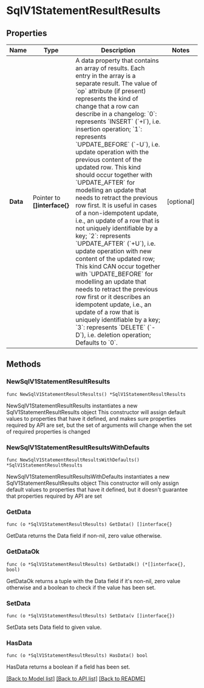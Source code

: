 # SqlV1StatementResultResults

## Properties

Name | Type | Description | Notes
------------ | ------------- | ------------- | -------------
**Data** | Pointer to **[]interface{}** | A data property that contains an array of results. Each entry in the array is a separate result.  The value of &#x60;op&#x60; attribute (if present) represents the kind of change that a row can describe in a changelog:  &#x60;0&#x60;: represents &#x60;INSERT&#x60; (&#x60;+I&#x60;), i.e. insertion operation;  &#x60;1&#x60;: represents &#x60;UPDATE_BEFORE&#x60; (&#x60;-U&#x60;), i.e. update operation with the previous content of the updated row. This kind should occur together with &#x60;UPDATE_AFTER&#x60; for modelling an update that needs to retract the previous row first. It is useful in cases of a non-idempotent update, i.e., an update of a row that is not  uniquely identifiable by a key;  &#x60;2&#x60;: represents &#x60;UPDATE_AFTER&#x60; (&#x60;+U&#x60;), i.e. update operation with new content of the updated row; This kind CAN occur together with &#x60;UPDATE_BEFORE&#x60; for modelling an update that needs to retract the previous row first or it describes an idempotent update, i.e., an update of a row that is uniquely identifiable by a key;  &#x60;3&#x60;: represents &#x60;DELETE&#x60; (&#x60;-D&#x60;), i.e. deletion operation;  Defaults to &#x60;0&#x60;.  | [optional] 

## Methods

### NewSqlV1StatementResultResults

`func NewSqlV1StatementResultResults() *SqlV1StatementResultResults`

NewSqlV1StatementResultResults instantiates a new SqlV1StatementResultResults object
This constructor will assign default values to properties that have it defined,
and makes sure properties required by API are set, but the set of arguments
will change when the set of required properties is changed

### NewSqlV1StatementResultResultsWithDefaults

`func NewSqlV1StatementResultResultsWithDefaults() *SqlV1StatementResultResults`

NewSqlV1StatementResultResultsWithDefaults instantiates a new SqlV1StatementResultResults object
This constructor will only assign default values to properties that have it defined,
but it doesn't guarantee that properties required by API are set

### GetData

`func (o *SqlV1StatementResultResults) GetData() []interface{}`

GetData returns the Data field if non-nil, zero value otherwise.

### GetDataOk

`func (o *SqlV1StatementResultResults) GetDataOk() (*[]interface{}, bool)`

GetDataOk returns a tuple with the Data field if it's non-nil, zero value otherwise
and a boolean to check if the value has been set.

### SetData

`func (o *SqlV1StatementResultResults) SetData(v []interface{})`

SetData sets Data field to given value.

### HasData

`func (o *SqlV1StatementResultResults) HasData() bool`

HasData returns a boolean if a field has been set.


[[Back to Model list]](../README.md#documentation-for-models) [[Back to API list]](../README.md#documentation-for-api-endpoints) [[Back to README]](../README.md)


